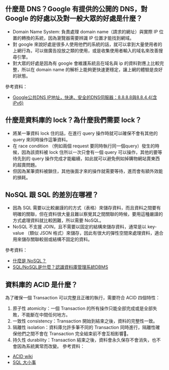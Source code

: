 ## 什麼是 DNS？Google 有提供的公開的 DNS，對 Google 的好處以及對一般大眾的好處是什麼？
* Domain Name System: 負責處理 domain name（請求的網址）與實際 IP 位置的轉換的系統，因為瀏覽器需要辨識 IP 位置才能找到網域。
* 對 google 來說好處是很多人使用他們的系統的話，就可以拿到大量使用者的上網行為，可以做廣告投放之類的使用，或是收集使用者輸入的域名來改善搜尋引擎。
* 對大眾的好處是因為有 google 會維護系統且在域名與 ip 的資料對應上比較完整，所以在 domain name 的解析上能夠更快速更穩定，讓上網的體驗是良好的狀態。

參考資料：<br>
* [Google公共DNS IP地址，快速、安全的DNS伺服器：8.8.8.8與8.8.4.4(含iPv6)](https://johnpam11.pixnet.net/blog/post/120463420-google%E5%85%AC%E5%85%B1dns-ip%E5%9C%B0%E5%9D%80%EF%BC%8C%E5%BF%AB%E9%80%9F%E3%80%81%E5%AE%89%E5%85%A8%E7%9A%84dns%E4%BC%BA%E6%9C%8D%E5%99%A8%EF%BC%9A)
## 什麼是資料庫的 lock？為什麼我們需要 lock？
* 將某一筆資料 lock 住的話，在進行 query 操作時就可以確保不會有其他的 query 來同時操作這筆資料。
* 在 race condition （例如兩個 request 要同時執行同一個query）發生的時候，因為該資料被 lock 住所以一次只會有一個 query 可以操作，其他的要等待先到的 query 操作完成才能繼續，如此就可以避免例如掉購物網站賣東西的超賣問題。
* 但因為某筆資料被鎖住，其他後面才來的操作就需要等待，進而會有額外效能的損耗。

## NoSQL 跟 SQL 的差別在哪裡？
* 因為 SQL 需要以比較嚴謹的的方式（表格）來儲存資料，而且資料之間要有明確的關聯，但在資料很大量且難以察覺其之間關聯的時候，要用這種嚴謹的方式處理資料就比較困難，所以需要 NoSQL。
* NoSQL 不支援 JOIN，且不需要以固定的結構來儲存資料，通常是以 key-value （類似 JSON 格式）來儲存，因此有很大的彈性空間來處理資料，適合用來儲存關聯較弱或結構不固定的資料。

參考資料：<br>
* [什麼是 NoSQL？](https://aws.amazon.com/tw/nosql/)
* [SQL/NoSQL是什麼？認識資料庫管理系統DBMS](https://tw.alphacamp.co/blog/sql-nosql-database-dbms-introduction)
## 資料庫的 ACID 是什麼？
為了確保一個 Transaction 可以完整且正確的執行，需要符合 ACID 四個特性：
1. 原子性 atomicity：一個 Transaction 的所有操作只能全部完成或是全部失敗，不能斷在中間任何地方。
2. 一致性 consistency：Transaction 開始到結束之後，資料的完整性一致。
3. 隔離性 isolation：資料庫允許多筆不同的 Transaction 同時進行，隔離性確保他們之間不會在 Transaction 完全結束前不會互相影響。
4. 持久性 durability：Transaction 結束之後，資料會永久保存不會消失，也不會因為系統異常而改變。
參考資料：<br>
* [ACID wiki](https://zh.wikipedia.org/wiki/ACID)
* [SQL 大小事](https://medium.com/@totoroLiu/%E8%B3%87%E6%96%99%E5%BA%AB-acid-bb87324035a8)




